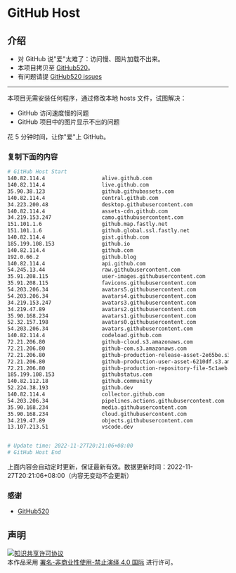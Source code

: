 # GitHub Host
## 介绍
- 对 GitHub 说"爱"太难了：访问慢、图片加载不出来。
- 本项目拷贝至 [GitHub520](https://github.com/521xueweihan/GitHub520)。
- 有问题请提 [GitHub520 issues](https://github.com/521xueweihan/GitHub520/issues/new)

---

本项目无需安装任何程序，通过修改本地 hosts 文件，试图解决：
- GitHub 访问速度慢的问题
- GitHub 项目中的图片显示不出的问题

花 5 分钟时间，让你"爱"上 GitHub。

### 复制下面的内容
```bash
# GitHub Host Start
140.82.114.4                  alive.github.com
140.82.114.4                  live.github.com
35.90.38.123                  github.githubassets.com
140.82.114.4                  central.github.com
34.223.200.48                 desktop.githubusercontent.com
140.82.114.4                  assets-cdn.github.com
34.219.153.247                camo.githubusercontent.com
151.101.1.6                   github.map.fastly.net
151.101.1.6                   github.global.ssl.fastly.net
140.82.114.4                  gist.github.com
185.199.108.153               github.io
140.82.114.4                  github.com
192.0.66.2                    github.blog
140.82.114.4                  api.github.com
54.245.13.44                  raw.githubusercontent.com
35.91.208.115                 user-images.githubusercontent.com
35.91.208.115                 favicons.githubusercontent.com
54.203.206.34                 avatars5.githubusercontent.com
54.203.206.34                 avatars4.githubusercontent.com
34.219.153.247                avatars3.githubusercontent.com
34.219.47.89                  avatars2.githubusercontent.com
35.90.168.234                 avatars1.githubusercontent.com
52.32.157.198                 avatars0.githubusercontent.com
54.203.206.34                 avatars.githubusercontent.com
140.82.114.4                  codeload.github.com
72.21.206.80                  github-cloud.s3.amazonaws.com
72.21.206.80                  github-com.s3.amazonaws.com
72.21.206.80                  github-production-release-asset-2e65be.s3.amazonaws.com
72.21.206.80                  github-production-user-asset-6210df.s3.amazonaws.com
72.21.206.80                  github-production-repository-file-5c1aeb.s3.amazonaws.com
185.199.108.153               githubstatus.com
140.82.112.18                 github.community
52.224.38.193                 github.dev
140.82.114.4                  collector.github.com
54.203.206.34                 pipelines.actions.githubusercontent.com
35.90.168.234                 media.githubusercontent.com
35.90.168.234                 cloud.githubusercontent.com
34.219.47.89                  objects.githubusercontent.com
13.107.213.51                 vscode.dev


# Update time: 2022-11-27T20:21:06+08:00
# GitHub Host End

```
上面内容会自动定时更新，保证最新有效。数据更新时间：2022-11-27T20:21:06+08:00（内容无变动不会更新）

### 感谢

- [GitHub520](https://github.com/521xueweihan/GitHub520)

## 声明
<a rel="license" href="https://creativecommons.org/licenses/by-nc-nd/4.0/deed.zh"><img alt="知识共享许可协议" style="border-width: 0" src="https://licensebuttons.net/l/by-nc-nd/4.0/88x31.png"></a><br>本作品采用 <a rel="license" href="https://creativecommons.org/licenses/by-nc-nd/4.0/deed.zh">署名-非商业性使用-禁止演绎 4.0 国际</a> 进行许可。